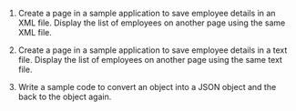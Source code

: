 1. Create a page in a sample application to save employee details in an XML file. Display the list of employees on another page using the same XML file.

2. Create a page in a sample application to save employee details in a text file. Display the list of employees on another page using the same text file.

3. Write a sample code to convert an object into a JSON object and the back to the object again.